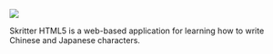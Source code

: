 ![](http://html5.skritter.com/images/banners/skritter-github-banner-beta.png)

Skritter HTML5 is a web-based application for learning how to write Chinese and Japanese characters.